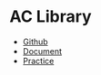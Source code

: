 # AC Library

- [Github](https://github.com/atcoder/ac-library)
- [Document](https://atcoder.github.io/ac-library/master/document_ja/)
- [Practice](https://atcoder.jp/contests/practice2)
